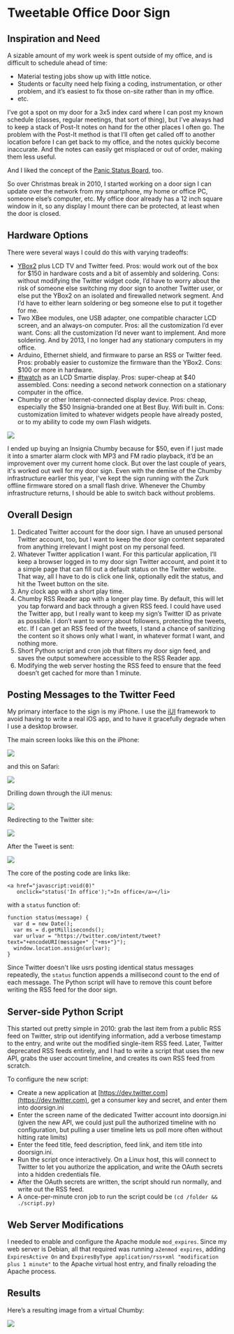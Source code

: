 # Tweetable Office Door Sign

## Inspiration and Need

A sizable amount of my work week is spent outside of my office, and is difficult to schedule ahead of time:

- Material testing jobs show up with little notice.
- Students or faculty need help fixing a coding, instrumentation, or other problem, and it’s easiest to fix those on-site rather than in my office.
- etc.
 
I’ve got a spot on my door for a 3x5 index card where I can post my known schedule (classes, regular meetings, that sort of thing), but I’ve always had to keep a stack of Post-It notes on hand for the other places I often go. The problem with the Post-It method is that I’ll often get called off to another location before I can get back to my office, and the notes quickly become inaccurate. And the notes can easily get misplaced or out of order, making them less useful.

And I liked the concept of the [Panic Status Board](http://www.panic.com/blog/2010/03/the-panic-status-board/), too.

So over Christmas break in 2010, I started working on a door sign I can update over the network from my smartphone, my home or office PC, someone else’s computer, etc. My office door already has a 12 inch square window in it, so any display I mount there can be protected, at least when the door is closed.

## Hardware Options

There were several ways I could do this with varying tradeoffs:

- [YBox2](http://www.ladyada.net/make/ybox2/) plus LCD TV and Twitter feed. Pros: would work out of the box for $150 in hardware costs and a bit of assembly and soldering. Cons: without modifying the Twitter widget code, I’d have to worry about the risk of someone else switching my door sign to another Twitter user, or else put the YBox2 on an isolated and firewalled network segment. And I’d have to either learn soldering or beg someone else to put it together for me.
- Two XBee modules, one USB adapter, one compatible character LCD screen, and an always-on computer. Pros: all the customization I’d ever want. Cons: all the customization I’d never want to implement. And more soldering. And by 2013, I no longer had any stationary computers in my office.
- Arduino, Ethernet shield, and firmware to parse an RSS or Twitter feed. Pros: probably easier to customize the firmware than the YBox2. Cons: $100 or more in hardware.
- [#twatch](http://dangerousprototypes.com/docs/Twatch_networked_LCD) as an LCD Smartie display. Pros: super-cheap at $40 assembled. Cons: needing a second network connection on a stationary computer in the office.
- Chumby or other Internet-connected display device. Pros: cheap, especially the $50 Insignia-branded one at Best Buy. Wifi built in. Cons: customization limited to whatever widgets people have already posted, or to my ability to code my own Flash widgets.

![](graphics/chumby.jpg)

I ended up buying an Insignia Chumby because for $50, even if I just made it into a smarter alarm clock with MP3 and FM radio playback, it’d be an improvement over my current home clock. But over the last couple of years, it's worked out well for my door sign. Even with the demise of the Chumby infrastructure earlier this year, I've kept the sign running with the Zurk offline firmware stored on a small flash drive. Whenever the Chumby infrastructure returns, I should be able to switch back without problems.

## Overall Design

1.	Dedicated Twitter account for the door sign. I have an unused personal Twitter account, too, but I want to keep the door sign content separated from anything irrelevant I might post on my personal feed.
2.	Whatever Twitter application I want. For this particular application, I’ll keep a browser logged in to my door sign Twitter account, and point it to a simple page that can fill out a default status on the Twitter website. That way, all I have to do is click one link, optionally edit the status, and hit the Tweet button on the site.
3.	Any clock app with a short play time.
4.	Chumby RSS Reader app with a longer play time. By default, this will let you tap forward and back through a given RSS feed. I could have used the Twitter app, but I really want to keep my sign’s Twitter ID as private as possible. I don’t want to worry about followers, protecting the tweets, etc. If I can get an RSS feed of the tweets, I stand a chance of sanitizing the content so it shows only what I want, in whatever format I want, and nothing more.
5.	Short Python script and cron job that filters my door sign feed, and saves the output somewhere accessible to the RSS Reader app.
6.	Modifying the web server hosting the RSS feed to ensure that the feed doesn’t get cached for more than 1 minute.

## Posting Messages to the Twitter Feed

My primary interface to the sign is my iPhone. I use the [iUI](https://github.com/iui/iUI) framework to avoid having to write a real iOS app, and to have it gracefully degrade when I use a desktop browser.

The main screen looks like this on the iPhone:

![](graphics/iphone-main.png)

and this on Safari:

![](graphics/safari.png)

Drilling down through the iUI menus:

![](graphics/iphone-group.png)

Redirecting to the Twitter site:

![](graphics/iphone-tweeting.png)

After the Tweet is sent:

![](graphics/iphone-tweeted.png)

The core of the posting code are links like:

    <a href="javascript:void(0)"
       onclick="status('In office');">In office</a></li>

with a `status` function of:

    function status(message) {
      var d = new Date();
      var ms = d.getMilliseconds();
      var urlvar = "https://twitter.com/intent/tweet?text="+encodeURI(message+" {"+ms+"}");
      window.location.assign(urlvar);
    }

Since Twitter doesn't like usrs posting identical status messages repeatedly, the `status` function appends a millisecond count to the end of each message. The Python script will have to remove this count before writing the RSS feed for the door sign.

## Server-side Python Script

This started out pretty simple in 2010: grab the last item from a public RSS feed on Twitter, strip out identifying information, add a verbose timestamp to the entry, and write out the modified single-item RSS feed. Later, Twitter deprecated RSS feeds entirely, and I had to write a script that uses the new API, grabs the user account timeline, and creates its own RSS feed from scratch.

To configure the new script:

 - Create a new application at [https://dev.twitter.com](https://dev.twitter.com), get a consumer key and secret, and enter them into doorsign.ini
 - Enter the screen name of the dedicated Twitter account into doorsign.ini (given the new API, we could just pull the authorized timeline with no configuration, but pulling a user timeline lets us poll more often without hitting rate limits)
 - Enter the feed title, feed description, feed link, and item title into doorsign.ini.
 - Run the script once interactively. On a Linux host, this will connect to Twitter to let you authorize the application, and write the OAuth secrets into a hidden credentials file.
 - After the OAuth secrets are written, the script should run normally, and write out the RSS feed.
 - A once-per-minute cron job to run the script could be `(cd /folder && ./script.py)`

## Web Server Modifications

I needed to enable and configure the Apache module `mod_expires`. Since my web server is Debian, all that required was running `a2enmod expires`, adding `ExpiresActive On` and `ExpiresByType application/rss+xml "modification plus 1 minute"` to the Apache virtual host entry, and finally reloading the Apache process.

## Results

Here’s a resulting image from a virtual Chumby:

![](graphics/door-sign-rss.png)